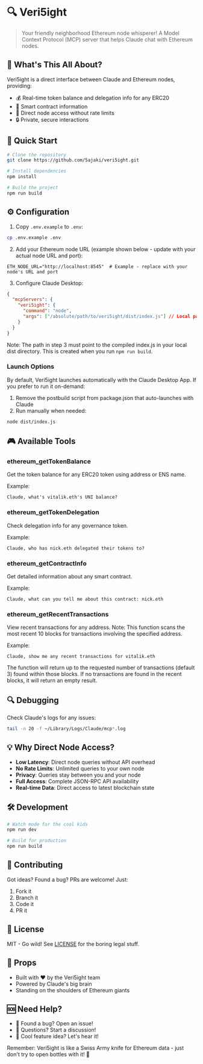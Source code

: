 # 🔍 Veri5ight

> Your friendly neighborhood Ethereum node whisperer! A Model Context Protocol (MCP) server that helps Claude chat with Ethereum nodes.

## 🌟 What's This All About?

Veri5ight is a direct interface between Claude and Ethereum nodes, providing:

- 💰 Real-time token balance and delegation info for any ERC20
- 🔎 Smart contract information
- 🚀 Direct node access without rate limits
- 🔒 Private, secure interactions

## 🚀 Quick Start

```bash
# Clone the repository
git clone https://github.com/5ajaki/veri5ight.git

# Install dependencies
npm install

# Build the project
npm run build
```

## ⚙️ Configuration

1. Copy `.env.example` to `.env`:

```bash
cp .env.example .env
```

2. Add your Ethereum node URL (example shown below - update with your actual node URL and port):

```env
ETH_NODE_URL="http://localhost:8545"  # Example - replace with your node's URL and port
```

3. Configure Claude Desktop:

```json
{
  "mcpServers": {
    "veri5ight": {
      "command": "node",
      "args": ["/absolute/path/to/veri5ight/dist/index.js"] // Local path to the compiled index.js file
    }
  }
}
```

Note: The path in step 3 must point to the compiled index.js in your local dist directory. This is created when you run `npm run build`.

### Launch Options

By default, Veri5ight launches automatically with the Claude Desktop App. If you prefer to run it on-demand:

1. Remove the postbuild script from package.json that auto-launches with Claude
2. Run manually when needed:

```bash
node dist/index.js
```

## 🎮 Available Tools

### ethereum_getTokenBalance

Get the token balance for any ERC20 token using address or ENS name.

Example:

```
Claude, what's vitalik.eth's UNI balance?
```

### ethereum_getTokenDelegation

Check delegation info for any governance token.

Example:

```
Claude, who has nick.eth delegated their tokens to?
```

### ethereum_getContractInfo

Get detailed information about any smart contract.

Example:

```
Claude, what can you tell me about this contract: nick.eth
```

### ethereum_getRecentTransactions

View recent transactions for any address. Note: This function scans the most recent 10 blocks for transactions involving the specified address.

Example:

```
Claude, show me any recent transactions for vitalik.eth
```

The function will return up to the requested number of transactions (default 3) found within those blocks. If no transactions are found in the recent blocks, it will return an empty result.

## 🔍 Debugging

Check Claude's logs for any issues:

```bash
tail -n 20 -f ~/Library/Logs/Claude/mcp*.log
```

## 💡 Why Direct Node Access?

- **Low Latency**: Direct node queries without API overhead
- **No Rate Limits**: Unlimited queries to your own node
- **Privacy**: Queries stay between you and your node
- **Full Access**: Complete JSON-RPC API availability
- **Real-time Data**: Direct access to latest blockchain state

## 🛠️ Development

```bash
# Watch mode for the cool kids
npm run dev

# Build for production
npm run build
```

## 🤝 Contributing

Got ideas? Found a bug? PRs are welcome! Just:

1. Fork it
2. Branch it
3. Code it
4. PR it

## 📜 License

MIT - Go wild! See [LICENSE](LICENSE) for the boring legal stuff.

## 🙏 Props

- Built with ❤️ by the Veri5ight team
- Powered by Claude's big brain
- Standing on the shoulders of Ethereum giants

## 🆘 Need Help?

- 🐛 Found a bug? Open an issue!
- 🤔 Questions? Start a discussion!
- 🎉 Cool feature idea? Let's hear it!

Remember: Veri5ight is like a Swiss Army knife for Ethereum data - just don't try to open bottles with it! 🍾
